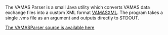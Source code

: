 The VAMAS Parser is a small Java utility which converts VAMAS data exchange files into a custom XML format [VAMASXML](VAMASXML.md). The program takes a single .vms file as an argument and outputs directly to STDOUT.

[The VAMASParser source is available here](http://code.google.com/p/ands-la-trobe/source/browse/#svn%2Ftrunk%2Fdc19%2FVAMASParser)